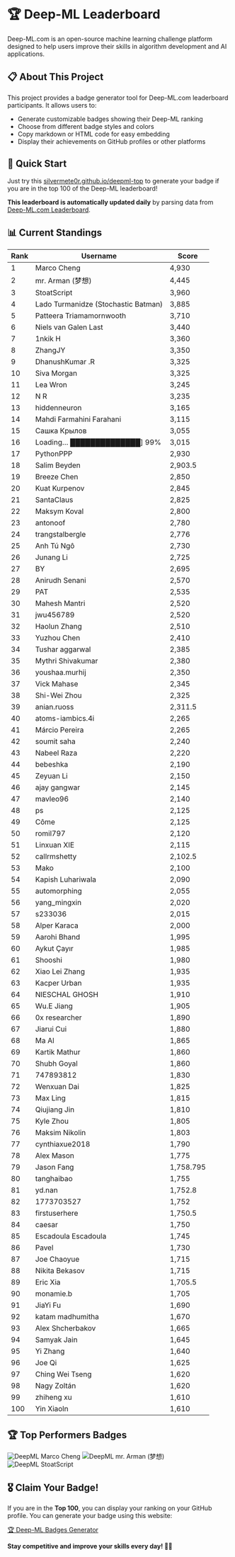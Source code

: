 # 🏆 Deep-ML Leaderboard

Deep-ML.com is an open-source machine learning challenge platform designed to help users improve their skills in algorithm development and AI applications.  

## 📋 About This Project

This project provides a badge generator tool for Deep-ML.com leaderboard participants. It allows users to:
- Generate customizable badges showing their Deep-ML ranking
- Choose from different badge styles and colors
- Copy markdown or HTML code for easy embedding
- Display their achievements on GitHub profiles or other platforms

## 🚀 Quick Start

Just try this [silvermete0r.github.io/deepml-top](https://silvermete0r.github.io/deepml-top) to generate your badge if you are in the top 100 of the Deep-ML leaderboard!

**This leaderboard is automatically updated daily** by parsing data from [Deep-ML.com Leaderboard](https://www.deep-ml.com/leaderboard).  

## 📊 Current Standings  

<!-- LEADERBOARD_START -->
| Rank | Username | Score |
|------|---------|-------|
| 1 | Marco Cheng | 4,930 |
| 2 | mr. Arman (梦想) | 4,445 |
| 3 | StoatScript | 3,960 |
| 4 | Lado Turmanidze (Stochastic Batman) | 3,885 |
| 5 | Patteera Triamamornwooth | 3,710 |
| 6 | Niels van Galen Last | 3,440 |
| 7 | 1nkik H | 3,360 |
| 8 | ZhangJY | 3,350 |
| 9 | DhanushKumar .R | 3,325 |
| 10 | Siva Morgan | 3,325 |
| 11 | Lea Wron | 3,245 |
| 12 | N R | 3,235 |
| 13 | hiddenneuron | 3,165 |
| 14 | Mahdi Farmahini Farahani | 3,115 |
| 15 | Сашка Крылов | 3,055 |
| 16 | Loading… ██████████████] 99% | 3,015 |
| 17 | PythonPPP | 2,930 |
| 18 | Salim Beyden | 2,903.5 |
| 19 | Breeze Chen | 2,850 |
| 20 | Kuat Kurpenov | 2,845 |
| 21 | SantaClaus | 2,825 |
| 22 | Maksym Koval | 2,800 |
| 23 | antonoof | 2,780 |
| 24 | trangstalbergle | 2,776 |
| 25 | Anh Tú Ngô | 2,730 |
| 26 | Junang Li | 2,725 |
| 27 | BY | 2,695 |
| 28 | Anirudh Senani | 2,570 |
| 29 | PAT | 2,535 |
| 30 | Mahesh Mantri | 2,520 |
| 31 | jwu456789 | 2,520 |
| 32 | Haolun Zhang | 2,510 |
| 33 | Yuzhou Chen | 2,410 |
| 34 | Tushar aggarwal | 2,385 |
| 35 | Mythri Shivakumar | 2,380 |
| 36 | youshaa.murhij | 2,350 |
| 37 | Vick Mahase | 2,345 |
| 38 | Shi-Wei Zhou | 2,325 |
| 39 | anian.ruoss | 2,311.5 |
| 40 | atoms-iambics.4i | 2,265 |
| 41 | Márcio Pereira | 2,265 |
| 42 | soumit saha | 2,240 |
| 43 | Nabeel Raza | 2,220 |
| 44 | bebeshka | 2,190 |
| 45 | Zeyuan Li | 2,150 |
| 46 | ajay gangwar | 2,145 |
| 47 | mavleo96 | 2,140 |
| 48 | ps | 2,125 |
| 49 | Côme | 2,125 |
| 50 | romil797 | 2,120 |
| 51 | Linxuan XIE | 2,115 |
| 52 | callrmshetty | 2,102.5 |
| 53 | Mako | 2,100 |
| 54 | Kapish Luhariwala | 2,090 |
| 55 | automorphing | 2,055 |
| 56 | yang_mingxin | 2,020 |
| 57 | s233036 | 2,015 |
| 58 | Alper Karaca | 2,000 |
| 59 | Aarohi Bhand | 1,995 |
| 60 | Aykut Çayır | 1,985 |
| 61 | Shooshi | 1,980 |
| 62 | Xiao Lei Zhang | 1,935 |
| 63 | Kacper Urban | 1,935 |
| 64 | NIESCHAL GHOSH | 1,910 |
| 65 | Wu.E Jiang | 1,905 |
| 66 | 0x researcher | 1,890 |
| 67 | Jiarui Cui | 1,880 |
| 68 | Ma Al | 1,865 |
| 69 | Kartik Mathur | 1,860 |
| 70 | Shubh Goyal | 1,860 |
| 71 | 747893812 | 1,830 |
| 72 | Wenxuan Dai | 1,825 |
| 73 | Max Ling | 1,815 |
| 74 | Qiujiang Jin | 1,810 |
| 75 | Kyle Zhou | 1,805 |
| 76 | Maksim Nikolin | 1,803 |
| 77 | cynthiaxue2018 | 1,790 |
| 78 | Alex Mason | 1,775 |
| 79 | Jason Fang | 1,758.795 |
| 80 | tanghaibao | 1,755 |
| 81 | yd.nan | 1,752.8 |
| 82 | 1773703527 | 1,752 |
| 83 | firstuserhere | 1,750.5 |
| 84 | caesar | 1,750 |
| 85 | Escadoula Escadoula | 1,745 |
| 86 | Pavel | 1,730 |
| 87 | Joe Chaoyue | 1,715 |
| 88 | Nikita Bekasov | 1,715 |
| 89 | Eric Xia | 1,705.5 |
| 90 | monamie.b | 1,705 |
| 91 | JiaYi Fu | 1,690 |
| 92 | katam madhumitha | 1,670 |
| 93 | Alex Shcherbakov | 1,665 |
| 94 | Samyak Jain | 1,645 |
| 95 | Yi Zhang | 1,640 |
| 96 | Joe Qi | 1,625 |
| 97 | Ching Wei Tseng | 1,620 |
| 98 | Nagy Zoltán | 1,620 |
| 99 | zhiheng xu | 1,610 |
| 100 | Yin Xiaoln | 1,610 |
<!-- LEADERBOARD_END -->

## 🏆 Top Performers Badges

<!-- BADGES_START -->
![DeepML Marco Cheng](https://img.shields.io/badge/dynamic/json?url=https%3A%2F%2Fraw.githubusercontent.com%2Fsilvermete0r%2Fdeepml-top%2Fmain%2Fbadges.json&query=%24.4091c1a21900bd2c7d3f4e343acddda1.label&prefix=Rank%20&style=for-the-badge&label=%F0%9F%9A%80%20DeepML&color=blue&link=https%3A%2F%2Fwww.deep-ml.com%2Fleaderboard)
![DeepML mr. Arman (梦想)](https://img.shields.io/badge/dynamic/json?url=https%3A%2F%2Fraw.githubusercontent.com%2Fsilvermete0r%2Fdeepml-top%2Fmain%2Fbadges.json&query=%24.1247b1b5b9cd95e98d7ff7438207406f.label&prefix=Rank%20&style=for-the-badge&label=%F0%9F%9A%80%20DeepML&color=blue&link=https%3A%2F%2Fwww.deep-ml.com%2Fleaderboard)
![DeepML StoatScript](https://img.shields.io/badge/dynamic/json?url=https%3A%2F%2Fraw.githubusercontent.com%2Fsilvermete0r%2Fdeepml-top%2Fmain%2Fbadges.json&query=%24.2561d6c634fa6c4eb794454446029d95.label&prefix=Rank%20&style=for-the-badge&label=%F0%9F%9A%80%20DeepML&color=blue&link=https%3A%2F%2Fwww.deep-ml.com%2Fleaderboard)
<!-- BADGES_END -->

## 🎖 Claim Your Badge!  

If you are in the **Top 100**, you can display your ranking on your GitHub profile. You can generate your badge using this website:

[🏆 Deep-ML Badges Generator](https://silvermete0r.github.io/deepml-top/)

**Stay competitive and improve your skills every day! 🚀🔥**